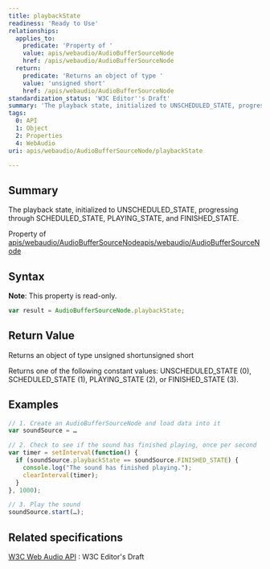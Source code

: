 ```yaml
---
title: playbackState
readiness: 'Ready to Use'
relationships:
  applies_to:
    predicate: 'Property of '
    value: apis/webaudio/AudioBufferSourceNode
    href: /apis/webaudio/AudioBufferSourceNode
  return:
    predicate: 'Returns an object of type '
    value: 'unsigned short'
    href: /apis/webaudio/AudioBufferSourceNode
standardization_status: 'W3C Editor''s Draft'
summary: 'The playback state, initialized to UNSCHEDULED_STATE, progressing through SCHEDULED_STATE, PLAYING_STATE, and FINISHED_STATE.'
tags:
  0: API
  1: Object
  2: Properties
  4: WebAudio
uri: apis/webaudio/AudioBufferSourceNode/playbackState

---
```

## Summary

The playback state, initialized to UNSCHEDULED\_STATE, progressing through SCHEDULED\_STATE, PLAYING\_STATE, and FINISHED\_STATE.

Property of [apis/webaudio/AudioBufferSourceNode](/apis/webaudio/AudioBufferSourceNode)[apis/webaudio/AudioBufferSourceNode](/apis/webaudio/AudioBufferSourceNode)

## Syntax

**Note**: This property is read-only.

``` js
var result = AudioBufferSourceNode.playbackState;
```

## Return Value

Returns an object of type unsigned shortunsigned short

Returns one of the following constant values: UNSCHEDULED\_STATE (0), SCHEDULED\_STATE (1), PLAYING\_STATE (2), or FINISHED\_STATE (3).

## Examples

``` js
// 1. Create an AudioBufferSourceNode and load data into it
var soundSource = …

// 2. Check to see if the sound has finished playing, once per second
var timer = setInterval(function() {
  if (soundSource.playbackState == soundSource.FINISHED_STATE) {
    console.log("The sound has finished playing.");
    clearInterval(timer);
  }
}, 1000);

// 3. Play the sound
soundSource.start(…);
```

## Related specifications

[W3C Web Audio API](https://dvcs.w3.org/hg/audio/raw-file/tip/webaudio/specification.html)
:   W3C Editor's Draft
